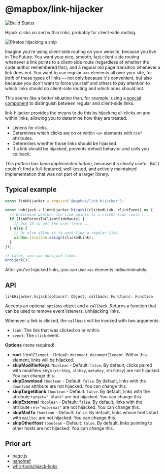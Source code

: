 # @mapbox/link-hijacker

[![Build Status](https://travis-ci.org/mapbox/link-hijacker.svg?branch=master)](https://travis-ci.org/mapbox/link-hijacker)

Hijack clicks on and within links, probably for client-side routing.

![Pirates hijacking a ship](https://upload.wikimedia.org/wikipedia/commons/thumb/8/84/Painting_of_a_pirate_ship_%28after_1852%29%2C_after_Ambroise_Louis_Garneray.jpg/640px-Painting_of_a_pirate_ship_%28after_1852%29%2C_after_Ambroise_Louis_Garneray.jpg)

Imagine you're using client-side routing on your website, because you live in The Future.
You want your nice, smooth, fast client-side routing whenever a link points to a client-side route (regardless of whether the code author remembered this); and a regular old page transition whenever a link does not.
You want to use regular `<a>` elements all over your site, for *both* of these types of links — not only because it's convenient, but also because you don't want to force yourself and others to pay attention to which links should do client-side routing and which ones should not.

This seems like a better situation than, for example, using a [special component](https://reacttraining.com/react-router/web/api/Link) to distinguish between regular and client-side links.

link-hijacker provides the means to do this by hijacking all clicks on and within links, allowing you to determine how they are treated.

- Listens for clicks.
- Determines which clicks are on or within `<a>` elements with `href` attributes.
- Determines whether those links should be hijacked.
- If a link should be hijacked, prevents default behavior and calls you callback.

*This pattern has been implemented before*, because it's clearly useful.
But I couldn't find a full-featured, well-tested, and actively maintained implementation that was not part of a larger library.

## Typical example

```js
const linkHijacker = require('@mapbox/link-hijacker');

const unhijack = linkHijacker.hijack((clickedLink, clickEvent) => {
  // Determine whether the link points to a client-side route ...
  if (linkPointsToClientSideRoute) {
    // Use JS to get the user there ...
  } else {
    // Or else allow it to work like a regular link.
    window.location.assign(clickedLink);
  }
});

// Later, you can unhijack links.
unhijack();
```

After you've hijacked links, you can use `<a>` elements indiscriminately.

## API

`linkHijacker.hijack(options?: Object, callback: Function): Function`

Accepts an optional `options` object and a `callback`.
Returns a function that can be used to remove event listeners, unhijacking links.

Whenever a link is clicked, the `callback` will be invoked with two arguments:

- `link`: The link that was clicked on or within.
- `event`: The `click` event.

**Options** (none required)

- **root** `?HtmlElement` - Default: `document.documentElement`.
  Within this element, links will be hijacked.
- **skipModifierKeys** `?boolean` - Default: `false`.
  By default, clicks paired with modifiers keys (`ctrlKey`, `altKey`, `metaKey`, `shiftKey`) are not hijacked. You can change this.
- **skipDownload** `?boolean` - Default: `false`.
  By default, links with the `download` attribute are not hijacked. You can change this.
- **skipTargetBlank** `?boolean` - Default: `false`.
  By default, links with the attribute `target="_blank"` are not hijacked. You can change this.
- **skipExternal** `?boolean` - Default: `false`.
  By default, links with the attribute `rel="external"` are not hijacked. You can change this.
- **skipMailTo** `?boolean` - Default: `false`.
  By default, links whose hrefs start with `mailto:` are not hijacked. You can change this.
- **skipOtherHost** `?boolean` - Default: `false`.
  By default, links pointing to other hosts are not hijacked. You can change this.

## Prior art

- [page.js](https://github.com/visionmedia/page.js/blob/1034c8cbed600ea7da378a73716c885227c03270/index.js#L541-L601)
- [nanohref]( https://github.com/yoshuawuyts/nanohref/blob/4efcc2c0becd2822a31c912364997cf03c66ab8d/index.js)
- [whir-tools/hijack-links](https://github.com/whir-tools/hijack-links)
